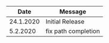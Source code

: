 | Date      | Message             |
| --------- | ------------------- |
| 24.1.2020 | Initial Release     |
| 5.2.2020  | fix path completion |
